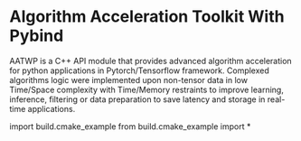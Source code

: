 # Algorithm Acceleration Toolkit With Pybind
AATWP is a C++ API module that provides advanced algorithm acceleration for python applications in Pytorch/Tensorflow framework. Complexed algorithms logic were implemented upon non-tensor data in low Time/Space complexity with Time/Memory restraints to improve learning, inference, filtering or data preparation to save latency and storage in real-time applications. 

import build.cmake_example
from build.cmake_example import *
